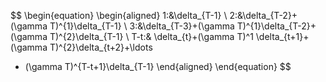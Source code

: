 
$$
\begin{equation}
\begin{aligned}
1:&\delta_{T-1} 
\\
2:&\delta_{T-2}+(\gamma T)^{1}\delta_{T-1}
\\
3:&\delta_{T-3}+(\gamma T)^{1}\delta_{T-2}+(\gamma T)^{2}\delta_{T-1}
\\
T-t:&
\delta_{t}+(\gamma T)^1 \delta_{t+1}+(\gamma T)^{2}\delta_{t+2}+\ldots 
+ (\gamma T)^{T-t+1}\delta_{T-1}
\end{aligned}
\end{equation}
$$


